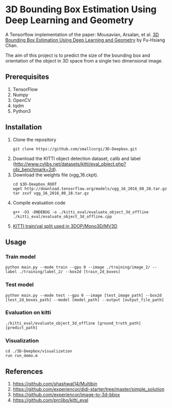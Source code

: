 # 3D Bounding Box Estimation Using Deep Learning and Geometry

A Tensorflow implementation of the paper: Mousavian, Arsalan, et al. [3D Bounding Box Estimation Using Deep Learning and Geometry](https://arxiv.org/abs/1612.00496) by Fu-Hsiang Chan.

The aim of this project is to predict the size of the bounding box and orientation of the object in 3D space from a single two dimensional image.
 
## Prerequisites
1. TensorFlow
2. Numpy
3. OpenCV
4. tqdm
5. Python3

## Installation
1. Clone the repository
   ```Shell
   git clone https://github.com/smallcorgi/3D-Deepbox.git
   ```
2. Download the KITTI object detection dataset, calib and label (http://www.cvlibs.net/datasets/kitti/eval_object.php?obj_benchmark=2d).
3. Download the weights file (vgg_16.ckpt).
   ```Shell
   cd $3D-Deepbox_ROOT
   wget http://download.tensorflow.org/models/vgg_16_2016_08_28.tar.gz
   tar zxvf vgg_16_2016_08_28.tar.gz
   ```
4. Compile evaluation code 
   ```Shell
   g++ -O3 -DNDEBUG -o ./kitti_eval/evaluate_object_3d_offline ./kitti_eval/evaluate_object_3d_offline.cpp
   ```
5. [KITTI train/val split used in 3DOP/Mono3D/MV3D](https://xiaozhichen.github.io/files/mv3d/imagesets.tar.gz)

## Usage

### Train model
   ```Shell
   python main.py --mode train --gpu 0 --image ./training/image_2/ --label ./training/label_2/ --box2d [train_2d_boxes]
   ```

### Test model
   ```Shell
   python main.py --mode test --gpu 0 --image [test_image_path] --box2d [test_2d_boxes_path] --model [model_path] --output [output_file_path]
   ```

### Evaluation on kitti
   ```Shell
   ./kitti_eval/evaluate_object_3d_offline [ground_truth_path] [predict_path]
   ```

### Visualization
   ```Shell
   cd ./3D-Deepbox/visualization
   run run_demo.m
   ```

## References
1. https://github.com/shashwat14/Multibin
2. https://github.com/experiencor/didi-starter/tree/master/simple_solution
3. https://github.com/experiencor/image-to-3d-bbox
4. https://github.com/prclibo/kitti_eval
